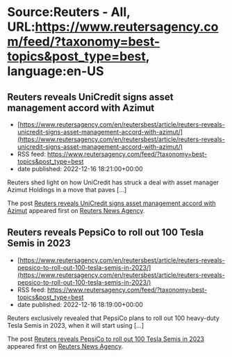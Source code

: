 # Source:Reuters - All, URL:https://www.reutersagency.com/feed/?taxonomy=best-topics&post_type=best, language:en-US

## Reuters reveals UniCredit signs asset management accord with Azimut
 - [https://www.reutersagency.com/en/reutersbest/article/reuters-reveals-unicredit-signs-asset-management-accord-with-azimut/](https://www.reutersagency.com/en/reutersbest/article/reuters-reveals-unicredit-signs-asset-management-accord-with-azimut/)
 - RSS feed: https://www.reutersagency.com/feed/?taxonomy=best-topics&post_type=best
 - date published: 2022-12-16 18:21:00+00:00

<p>Reuters shed light on how UniCredit has struck a deal with asset manager Azimut Holdings in a move that paves [&#8230;]</p>
<p>The post <a href="https://www.reutersagency.com/en/reutersbest/article/reuters-reveals-unicredit-signs-asset-management-accord-with-azimut/" rel="nofollow">Reuters reveals UniCredit signs asset management accord with Azimut</a> appeared first on <a href="https://www.reutersagency.com/en/" rel="nofollow">Reuters News Agency</a>.</p>

## Reuters reveals PepsiCo to roll out 100 Tesla Semis in 2023
 - [https://www.reutersagency.com/en/reutersbest/article/reuters-reveals-pepsico-to-roll-out-100-tesla-semis-in-2023/](https://www.reutersagency.com/en/reutersbest/article/reuters-reveals-pepsico-to-roll-out-100-tesla-semis-in-2023/)
 - RSS feed: https://www.reutersagency.com/feed/?taxonomy=best-topics&post_type=best
 - date published: 2022-12-16 18:19:00+00:00

<p>Reuters exclusively revealed that PepsiCo plans to roll out 100 heavy-duty Tesla Semis in 2023, when it will start using [&#8230;]</p>
<p>The post <a href="https://www.reutersagency.com/en/reutersbest/article/reuters-reveals-pepsico-to-roll-out-100-tesla-semis-in-2023/" rel="nofollow">Reuters reveals PepsiCo to roll out 100 Tesla Semis in 2023</a> appeared first on <a href="https://www.reutersagency.com/en/" rel="nofollow">Reuters News Agency</a>.</p>

